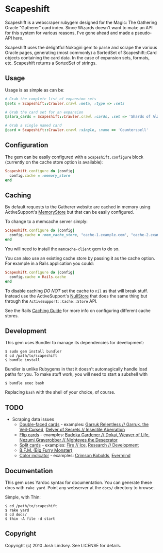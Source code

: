 Scapeshift
==========

Scapeshift is a webscraper rubygem designed for the Magic: The Gathering Oracle "Gatherer" card index.
Since Wizards doesn't want to make an API for this system for various reasons, I've gone ahead and made
a pseudo-API here.

Scapeshift uses the delightful Nokogiri gem to parse and scrape the various Oracle pages, generating 
(most commonly) a SortedSet of Scapeshift::Card objects containing the card data. In the case of expansion sets, formats, 
etc. Scapeshift returns a SortedSet of strings.

Usage
-----

Usage is as simple as can be:

```ruby
# Grab the complete list of expansion sets
@sets = Scapeshift::Crawler.crawl :meta, :type => :sets

# Grab the card set for an expansion
@alara_cards = Scapeshift::Crawler.crawl :cards, :set => 'Shards of Alara'

# Grab a single named card
@card = Scapeshift::Crawler.crawl :single, :name => 'Counterspell'
```

Configuration
-------------

The gem can be easily configured with a `Scapeshift.configure` block (currently on the cache store option is available):

```ruby
Scapeshift.configure do |config|
  config.cache = :memory_store
end
```

Caching
-------

By default requests to the Gatherer website are cached in memory using ActiveSupport's
[MemoryStore](http://api.rubyonrails.org/classes/ActiveSupport/Cache/MemoryStore.html)
but that can be easily configured.

To change to a memcache server simply:

```ruby
Scapeshift.configure do |config|
  config.cache = :mem_cache_store, "cache-1.example.com", "cache-2.example.com"
end
```

You will need to install the `memcache-client` gem to do so.

You can also use an existing cache store by passing it as the cache option. For example in a Rails application you
could:

```ruby
Scapeshift.configure do |config|
  config.cache = Rails.cache
end
```

To disable caching *DO NOT* set the cache to `nil` as that will break stuff. Instead use the ActiveSupport's
[NullStore](http://api.rubyonrails.org/classes/ActiveSupport/Cache/NullStore.html) that does the same thing but through
the `ActiveSupport::Cache::Store` API.

See the Rails [Caching Guide](http://guides.rubyonrails.org/caching_with_rails.html#cache-stores) for more info on
configuring different cache stores.

Development
-----------

This gem uses Bundler to manage its dependencies for development:

    $ sudo gem install bundler
    $ cd /path/to/scapeshift
    $ bundle install

Bundler is unlike Rubygems in that it doesn't automagically handle load paths for you. To
make stuff work, you will need to start a subshell with
    
    $ bundle exec bash

Replacing `bash` with the shell of your choice, of course.

TODO
----

* Scraping data issues
    * [Double-faced cards](http://wiki.mtgsalvation.com/article/Double-faced_cards) - examples:
        [Garruk Relentless // Garruk, the Veil-Cursed](http://gatherer.wizards.com/Pages/Card/Details.aspx?multiverseid=245250),
        [Delver of Secrets // Insectile Aberration](http://gatherer.wizards.com/Pages/Card/Details.aspx?multiverseid=226749)
    * [Flip cards](http://wiki.mtgsalvation.com/article/Flip_cards) - examples:
        [Budoka Gardener // Dokai, Weaver of Life](http://gatherer.wizards.com/Pages/Card/Details.aspx?multiverseid=78687),
        [Nezumi Graverobber // Nighteyes the Desecrator](http://gatherer.wizards.com/Pages/Card/Details.aspx?multiverseid=247175)
    * [Split cards](http://wiki.mtgsalvation.com/article/Split_cards) - examples:
        [Fire // Ice](http://gatherer.wizards.com/Pages/Card/Details.aspx?multiverseid=292753),
        [Research // Development](http://gatherer.wizards.com/Pages/Card/Details.aspx?multiverseid=107375)
    * [B.F.M. (Big Furry Monster)](http://gatherer.wizards.com/Pages/Card/Details.aspx?multiverseid=9780)
    * [Color indicator](http://wiki.mtgsalvation.com/article/Color_indicator) - examples:
        [Crimson Kobolds](http://gatherer.wizards.com/Pages/Card/Details.aspx?multiverseid=201130),
        [Evermind](http://gatherer.wizards.com/Pages/Card/Details.aspx?multiverseid=74144)

Documentation
-------------

This gem uses Yardoc syntax for documentation. You can generate these docs
with `rake yard`. Point any webserver at the `docs/` directory to browse.

Simple, with Thin:

    $ cd /path/to/scapeshift
    $ rake yard
    $ cd docs/
    $ thin -A file -d start

Copyright
---------

Copyright (c) 2010 Josh Lindsey. See LICENSE for details.
